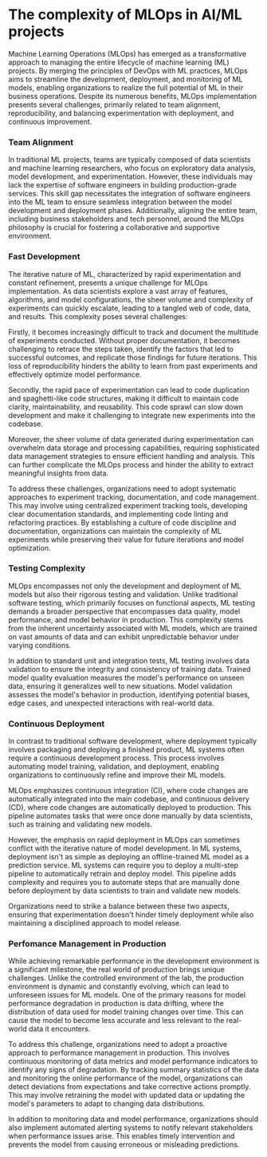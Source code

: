 # The complexity of MLOps in AI/ML projects

Machine Learning Operations (MLOps) has emerged as a transformative approach to managing the entire lifecycle of machine learning (ML) projects. By merging the principles of DevOps with ML practices, MLOps aims to streamline the development, deployment, and monitoring of ML models, enabling organizations to realize the full potential of ML in their business operations. Despite its numerous benefits, MLOps implementation presents several challenges, primarily related to team alignment, reproducibility, and balancing experimentation with deployment, and continuous improvement.

### **Team Alignment**

In traditional ML projects, teams are typically composed of data scientists and machine learning researchers, who focus on exploratory data analysis, model development, and experimentation. However, these individuals may lack the expertise of software engineers in building production-grade services. This skill gap necessitates the integration of software engineers into the ML team to ensure seamless integration between the model development and deployment phases. Additionally, aligning the entire team, including business stakeholders and tech personnel, around the MLOps philosophy is crucial for fostering a collaborative and supportive environment.

### **Fast Development**

The iterative nature of ML, characterized by rapid experimentation and constant refinement, presents a unique challenge for MLOps implementation. As data scientists explore a vast array of features, algorithms, and model configurations, the sheer volume and complexity of experiments can quickly escalate, leading to a tangled web of code, data, and results. This complexity poses several challenges:

Firstly, it becomes increasingly difficult to track and document the multitude of experiments conducted. Without proper documentation, it becomes challenging to retrace the steps taken, identify the factors that led to successful outcomes, and replicate those findings for future iterations. This loss of reproducibility hinders the ability to learn from past experiments and effectively optimize model performance.

Secondly, the rapid pace of experimentation can lead to code duplication and spaghetti-like code structures, making it difficult to maintain code clarity, maintainability, and reusability. This code sprawl can slow down development and make it challenging to integrate new experiments into the codebase.

Moreover, the sheer volume of data generated during experimentation can overwhelm data storage and processing capabilities, requiring sophisticated data management strategies to ensure efficient handling and analysis. This can further complicate the MLOps process and hinder the ability to extract meaningful insights from data.

To address these challenges, organizations need to adopt systematic approaches to experiment tracking, documentation, and code management. This may involve using centralized experiment tracking tools, developing clear documentation standards, and implementing code linting and refactoring practices. By establishing a culture of code discipline and documentation, organizations can maintain the complexity of ML experiments while preserving their value for future iterations and model optimization.

### **Testing Complexity**

MLOps encompasses not only the development and deployment of ML models but also their rigorous testing and validation. Unlike traditional software testing, which primarily focuses on functional aspects, ML testing demands a broader perspective that encompasses data quality, model performance, and model behavior in production. This complexity stems from the inherent uncertainty associated with ML models, which are trained on vast amounts of data and can exhibit unpredictable behavior under varying conditions.

In addition to standard unit and integration tests, ML testing involves data validation to ensure the integrity and consistency of training data. Trained model quality evaluation measures the model's performance on unseen data, ensuring it generalizes well to new situations. Model validation assesses the model's behavior in production, identifying potential biases, edge cases, and unexpected interactions with real-world data.

### **Continuous Deployment**

In contrast to traditional software development, where deployment typically involves packaging and deploying a finished product, ML systems often require a continuous development process. This process involves automating model training, validation, and deployment, enabling organizations to continuously refine and improve their ML models.

MLOps emphasizes continuous integration (CI), where code changes are automatically integrated into the main codebase, and continuous delivery (CD), where code changes are automatically deployed to production. This pipeline automates tasks that were once done manually by data scientists, such as training and validating new models.

However, the emphasis on rapid deployment in MLOps can sometimes conflict with the iterative nature of model development. In ML systems, deployment isn't as simple as deploying an offline-trained ML model as a prediction service. ML systems can require you to deploy a multi-step pipeline to automatically retrain and deploy model. This pipeline adds complexity and requires you to automate steps that are manually done before deployment by data scientists to train and validate new models.

Organizations need to strike a balance between these two aspects, ensuring that experimentation doesn't hinder timely deployment while also maintaining a disciplined approach to model release.

### **Perfomance Management in Production**

While achieving remarkable performance in the development environment is a significant milestone, the real world of production brings unique challenges. Unlike the controlled environment of the lab, the production environment is dynamic and constantly evolving, which can lead to unforeseen issues for ML models. One of the primary reasons for model performance degradation in production is data drifting, where the distribution of data used for model training changes over time. This can cause the model to become less accurate and less relevant to the real-world data it encounters.

To address this challenge, organizations need to adopt a proactive approach to performance management in production. This involves continuous monitoring of data metrics and model performance indicators to identify any signs of degradation. By tracking summary statistics of the data and monitoring the online performance of the model, organizations can detect deviations from expectations and take corrective actions promptly. This may involve retraining the model with updated data or updating the model's parameters to adapt to changing data distributions.

In addition to monitoring data and model performance, organizations should also implement automated alerting systems to notify relevant stakeholders when performance issues arise. This enables timely intervention and prevents the model from causing erroneous or misleading predictions.
